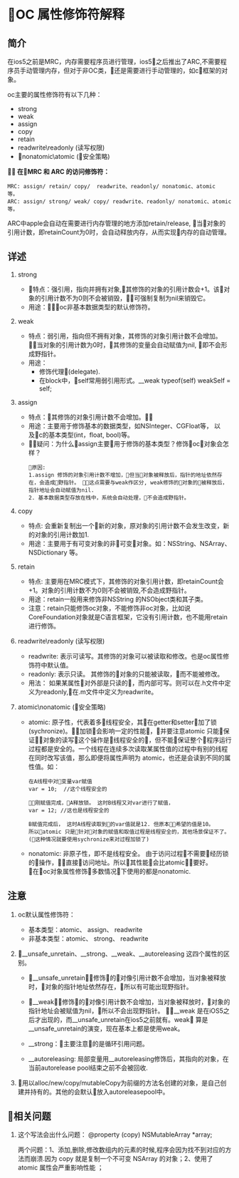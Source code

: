 # OC 属性修饰符解释

## 简介
在ios5之前是MRC，内存需要程序员进行管理，ios5之后推出了ARC,不需要程序员手动管理内存，但对于非OC类，还是需要进行手动管理的，如c框架的对象。

oc主要的属性修饰符有以下几种：
- strong
- weak
- assign
- copy
- retain
- readwrite\readonly (读写权限)
- nonatomic\atomic (安全策略)

** 在MRC 和 ARC 的访问修饰符：**
    
    MRC: assign/ retain/ copy/  readwrite、readonly/ nonatomic、atomic  等。
    ARC: assign/ strong/ weak/ copy/ readwrite、readonly/ nonatomic、atomic  等。


ARC中apple会自动在需要进行内存管理的地方添加retain/release, 当对象的引用计数，即retainCount为0时，会自动释放内存，从而实现内存的自动管理。


## 详述
1. strong
    - 特点：强引用，指向并拥有对象,其修饰的对象的引用计数会+1。该对象的引用计数不为0则不会被销毁，可强制复制为nil来销毁它。
    - 用途：oc非基本数据类型的默认修饰符。

2. weak
    - 特点：弱引用，指向但不拥有对象，其修饰的对象引用计数不会增加。 当对象的引用计数为0时，其修饰的变量会自动赋值为nil, 即不会形成野指针。
    - 用途：
        - 修饰代理(delegate). 
        - 在block中，self常用弱引用形式。__weak typeof(self) weakSelf = self;

3. assign
    - 特点：其修饰的对象引用计数不会增加。
    - 用途：主要用于修饰基本的数据类型，如NSInteger、CGFloat等， 以及c的基本类型(int，float, bool)等。
    - 疑问：为什么assign主要用于修饰的基本类型？修饰oc对象会怎样？
        ```
        原因: 
        1.assign 修饰的对象引用计数不增加，但当对象被释放后，指针的地址依然存在，会造成野指针。 这点需要与weak作区分, weak修饰的对象的被释放后，指针地址会自动赋值为nil.
        2. 基本数据类型存放在栈中，系统会自动处理，不会造成野指针。
        ```

4. copy
    - 特点: 会重新复制出一个新的对象，原对象的引用计数不会发生改变，新的对象的引用计数加1.
    - 用途：主要用于有可变对象的非可变对象。如：NSString、NSArray、NSDictionary 等。
    

5. retain
    - 特点: 主要用在MRC模式下，其修饰的对象引用计数，即retainCount会+1。对象的引用计数不为0则不会被销毁,不会造成野指针。
    - 用途：retain一般用来修饰非NSString 的NSObject类和其子类。
    - 注意：retain只能修饰oc对象，不能修饰非oc对象，比如说CoreFoundation对象就是C语言框架，它没有引用计数，也不能用retain进行修饰。
     

6. readwrite\readonly (读写权限)
   - readwrite: 表示可读写。其修饰的对象可以被读取和修改。也是oc属性修饰符中默认值。
   - readonly: 表示只读。 其修饰的对象的只能被读取，而不能被修改。
   - 用法： 如果某属性对外部是只读的，而内部可写。则可以在.h文件中定义为readonly,在.m文件中定义为readwrite。

7. atomic\nonatomic (安全策略)
   - atomic: 原子性，代表着多线程安全，其在getter和setter加了锁(sychronize)。加锁会影响一定的性能，并要注意atomic 只能保证对象的读写这个操作是线程安全的，但不能保证整个程序运行过程都是安全的。一个线程在连续多次读取某属性值的过程中有别的线程在同时改写该值，那么即便将属性声明为 atomic，也还是会读到不同的属性值。如：
        ```
        在A线程中对变量var赋值
        var = 10;  //这个线程安全的
        
        刚赋值完成，A释放锁。 这时B线程又对var进行了赋值，
        var = 12; //这也是线程安全的

        B赋值完成后， 这时A线程读取到的var值就是12. 但原本希望的值是10。
        所以atomic 只是针对对象的赋值和取值过程是线程安全的，其他场景保证不了。(这种情况就要使用sychronize来对过程加锁了)

        ```

   - nonatomic: 非原子性，即不是线程安全。 由于访问过程不需要经历锁的操作，直接访问地址。所以其性能会比atomic要好。 在oc对象属性修饰多数情况下使用的都是nonatomic.


## 注意
1. oc默认属性修饰符：
    - 基本类型：atomic、 assign、 readwrite
    - 非基本类型：atomic、 strong、 readwrite

2. __unsafe_unretain、__strong、__weak、__autoreleasing 这四个属性的区别。

    -  __unsafe_unretain：修饰的对像引用计数不会增加，当对象被释放时，对象的指针地址依然存在，所以有可能出现野指针。

    -  __weak：修饰的对像引用计数不会增加，当对象被释放时，对象的指针地址会被赋值为nil，所以不会出现野指针。 __weak 是在iOS5之后才出现的，而__unsafe_unretain在ios5之前就有。weak 算是__unsafe_unretain的演变，现在基本上都是使用weak。

    - __strong：主要注意的是循环引用问题。

    -  __autoreleasing: 局部变量用__autoreleasing修饰后，其指向的对象，在当前autorelease pool结束之前不会被回收.

3. 用以alloc/new/copy/mutableCopy为前缀的方法名创建的对象，是自己创建并持有的。其他的会默认放入autoreleasepool中。



## 相关问题
1. 这个写法会出什么问题： @property (copy) NSMutableArray *array;
   
   两个问题：1、添加,删除,修改数组内的元素的时候,程序会因为找不到对应的方法而崩溃.因为 copy 就是复制一个不可变 NSArray 的对象；2、使用了 atomic 属性会严重影响性能 ；
    





 [1]: https://www.jianshu.com/p/3cbc79424fb8
 [2]: https://www.jianshu.com/p/ec2c854b2efd









